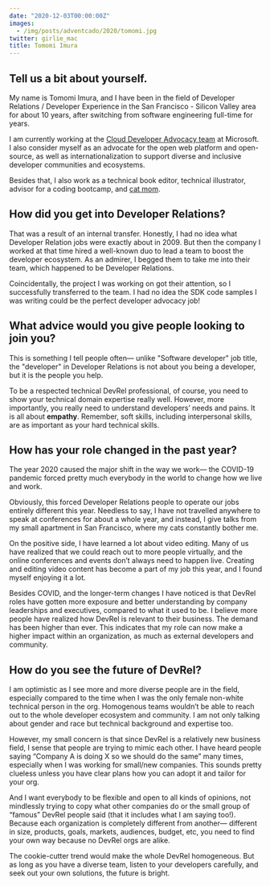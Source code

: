 ```yaml
---
date: "2020-12-03T00:00:00Z"
images:
  - /img/posts/adventcado/2020/tomomi.jpg
twitter: girlie_mac
title: Tomomi Imura
---
```


## Tell us a bit about yourself.

My name is Tomomi Imura, and I have been in the field of Developer Relations / Developer Experience in the San Francisco - Silicon Valley area for about 10 years, after switching from software engineering full-time for years. 

I am currently working at the [Cloud Developer Advocacy team](https://developer.microsoft.com/en-us/advocates/) at Microsoft. I also consider myself as an advocate for the open web platform and open-source, as well as internationalization to support diverse and inclusive developer communities and ecosystems.

Besides that, I also work as a technical book editor, technical illustrator, advisor for a coding bootcamp, and [cat mom](https://www.flickr.com/photos/girliemac).

## How did you get into Developer Relations?

That was a result of an internal transfer. Honestly, I had no idea what Developer Relation jobs were exactly about in 2009. But then the company I worked at that time hired a well-known duo to lead a team to boost the developer ecosystem. As an admirer, I begged them to take me into their team, which happened to be Developer Relations.

Coincidentally, the project I was working on got their attention, so I successfully transferred to the team. I had no idea the SDK code samples I was writing could be the perfect developer advocacy job!

## What advice would you give people looking to join you?

This is something I tell people often— unlike "Software developer" job title, the "developer" in Developer Relations is not about you being a developer, but it is the people you help.

To be a respected technical DevRel professional, of course, you need to show your technical domain expertise really well. However, more importantly, you really need to understand developers’ needs and pains. It is all about **empathy**. Remember, soft skills, including interpersonal skills, are as important as your hard technical skills.

## How has your role changed in the past year?

The year 2020 caused the major shift in the way we work— the COVID-19 pandemic forced pretty much everybody in the world to change how we live and work.

Obviously, this forced Developer Relations people to operate our jobs entirely different this year. Needless to say, I have not travelled anywhere to speak at conferences for about a whole year, and instead, I give talks from my small apartment in San Francisco, where my cats constantly bother me.

On the positive side, I have learned a lot about video editing. Many of us have realized that we could reach out to more people virtually, and the online conferences and events don’t always need to happen live. Creating and editing video content has become a part of my job this year, and I found myself enjoying it a lot.

Besides COVID, and the longer-term changes I have noticed is that DevRel roles have gotten more exposure and better understanding by company leaderships and executives, compared to what it used to be. I believe more people have realized how DevRel is relevant to their business. The demand has been higher than ever. This indicates that my role can now make a higher impact within an organization, as much as external developers and community.

## How do you see the future of DevRel?

I am optimistic as I see more and more diverse people are in the field, especially compared to the time when I was the only female non-white technical person in the org. Homogenous teams wouldn’t be able to reach out to the whole developer ecosystem and community. I am not only talking about gender and race but technical background and expertise too.

However, my small concern is that since DevRel is a relatively new business field, I sense that people are trying to mimic each other. I have heard people saying “Company A is doing X so we should do the same” many times, especially when I was working for small/new companies. This sounds pretty clueless unless you have clear plans how you can adopt it and tailor for your org. 

And I want everybody to be flexible and open to all kinds of opinions, not mindlessly trying to copy what other companies do or the small group of “famous” DevRel people said (that it includes what I am saying too!). Because each organization is completely different from another— different in size, products, goals, markets, audiences, budget, etc, you need to find your own way because no DevRel orgs are alike. 

The cookie-cutter trend would make the whole DevRel homogeneous. But as long as you have a diverse team, listen to your developers carefully, and seek out your own solutions, the future is bright.
